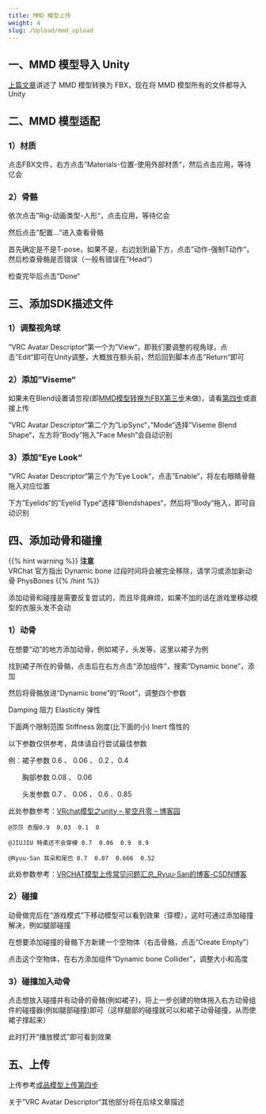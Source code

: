 ```yaml
---
title: MMD 模型上传
weight: 4
slug: /Upload/mmd_upload
---
```


## 一、MMD 模型导入 Unity

[上篇文章](/upload/mmd_to_fbx)讲述了 MMD 模型转换为 FBX，现在将 MMD 模型所有的文件都导入 Unity

## 二、MMD 模型适配

### 1）材质

点击FBX文件，右方点击”Materials-位置-使用外部材质“，然后点击应用，等待亿会

### 2）骨骼

依次点击”Rig-动画类型-人形“，点击应用，等待亿会

然后点击”配置…“进入查看骨骼

首先确定是不是T-pose，如果不是，右边划到最下方，点击”动作-强制T动作“，然后检查骨骼是否错误（一般有错误在”Head“）

检查完毕后点击”Done“

## 三、添加SDK描述文件

### 1）调整视角球

”VRC Avatar Descriptor“第一个为”View“，即我们要调整的视角球，点击”Edit“即可在Unity调整，大概放在额头前，然后回到脚本点击”Return“即可

### 2）添加”Viseme“

如果未在Blend设置请忽视(即[MMD模型转换为FBX第三步](/upload/mmd_to_fbx/#%E4%B8%89%E8%BF%9B%E4%B8%80%E6%AD%A5%E5%A4%84%E7%90%86)未做)，请看[第四步](/upload/mmd_upload/#%E5%9B%9B%E6%B7%BB%E5%8A%A0%E5%8A%A8%E9%AA%A8%E5%92%8C%E7%A2%B0%E6%92%9E)或直接上传

”VRC Avatar Descriptor“第二个为”LipSync“，”Mode“选择”Viseme Blend Shape“，左方将”Body“拖入”Face Mesh“会自动识别

### 3）添加”Eye Look“

”VRC Avatar Descriptor“第三个为”Eye Look“，点击”Enable“，将左右眼睛骨骼拖入对应位置

下方”Eyelids“的”Eyelid Type“选择”Blendshapes“，然后将”Body“拖入，即可自动识别

## 四、添加动骨和碰撞

{{% hint warning %}}
**注意**  
VRChat 官方指出 Dynamic bone 过段时间将会被完全移除，请学习或添加新动骨 PhysBones
{{% /hint %}}

添加动骨和碰撞是需要反复尝试的，而且毕竟麻烦，如果不加的话在游戏里移动模型的衣服头发不会动

### 1）动骨

在想要“动”的地方添加动骨，例如裙子，头发等，这里以裙子为例

找到裙子所在的骨骼，点击后在右方点击“添加组件”，搜索“Dynamic bone”，添加

然后将骨骼放进“Dynamic bone”的“Root”，调整四个参数

Damping  阻力
Elasticity  弹性

下面两个限制范围
Stiffness   刚度(比下面的小)
Inert      惰性的

以下参数仅供参考，具体请自行尝试最佳参数

例：裙子参数 0.6 、 0.06 、 0.2 、0.4

　　胸部参数 0.08 、 0.06

　　头发参数 0.7 、 0.06 、 0.6 、0.85

此处参数参考：[VRchat模型之unity – 星空月零 – 博客园](https://www.cnblogs.com/raitorei/p/12008887.html)

    @莎莎 衣服0.9  0.03  0.1  0

    @JIUJIU 特柔还不会穿模 0.7  0.06  0.9  0.9

    @Ryuu-San 耳朵和尾巴 0.7  0.07  0.666  0.52

此处参数参考：[VRCHAT模型上传常见问题汇总_Ryuu-San的博客-CSDN博客](https://blog.csdn.net/TopOnelong/article/details/79002465)

### 2）碰撞

动骨做完后在“游戏模式”下移动模型可以看到效果（穿模），这时可通过添加碰撞解决，例如腿部碰撞

在想要添加碰撞的骨骼下方新建一个空物体（右击骨骼，点击“Create Empty”）

点击这个空物体，在右方添加组件“Dynamic bone Collider”，调整大小和高度

### 3）碰撞加入动骨

点击想放入碰撞并有动骨的骨骼(例如裙子)，将上一步创建的物体拖入右方动骨组件的碰撞器(例如腿部碰撞)即可（这样腿部的碰撞就可以和裙子动骨碰撞，从而使裙子撑起来）

此时打开“播放模式”即可看到效果

## 五、上传

上传参考[成品模型上传第四步](/upload/upload/#%E5%9B%9B%E4%B8%8A%E4%BC%A0%E6%A8%A1%E5%9E%8B)

关于”VRC Avatar Descriptor“其他部分将在后续文章描述
